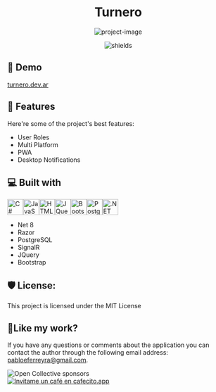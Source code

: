 <h1 align="center" id="title">Turnero</h1>

<p align="center"><img src="https://socialify.git.ci/pabloeferreyra/Turnero/image?description=1&amp;descriptionEditable=A%20web%20application%20that%20allows%20users%20to%20manage%20shifts%20for%20different%20services.&amp;language=1&amp;name=1&amp;owner=1&amp;pattern=Signal&amp;theme=Dark" alt="project-image"></p>

<p align="center"><img src="https://img.shields.io/github/actions/workflow/status/pabloeferreyra/Turnero/DeployProd.yml?style=flat-square&amp;logo=dotnet" alt="shields"></p>

<h2>🚀 Demo</h2>

[turnero.dev.ar](turnero.dev.ar)

  
  
<h2>🧐 Features</h2>

Here're some of the project's best features:

*   User Roles
*   Multi Platform
*   PWA
*   Desktop Notifications

  
  
<h2>💻 Built with</h2>

<a href="https://docs.microsoft.com/en-us/dotnet/csharp/" target="_blank" rel="noreferrer"><img src="https://raw.githubusercontent.com/danielcranney/readme-generator/main/public/icons/skills/csharp-colored.svg" width="36" height="36" alt="C#" /></a><a href="https://developer.mozilla.org/en-US/docs/Web/JavaScript" target="_blank" rel="noreferrer"><img src="https://raw.githubusercontent.com/danielcranney/readme-generator/main/public/icons/skills/javascript-colored.svg" width="36" height="36" alt="JavaScript" /></a><a href="https://developer.mozilla.org/en-US/docs/Glossary/HTML5" target="_blank" rel="noreferrer"><img src="https://raw.githubusercontent.com/danielcranney/readme-generator/main/public/icons/skills/html5-colored.svg" width="36" height="36" alt="HTML5" /></a><a href="https://jquery.com/" target="_blank" rel="noreferrer"><img src="https://raw.githubusercontent.com/danielcranney/readme-generator/main/public/icons/skills/jquery-colored.svg" width="36" height="36" alt="JQuery" /></a><a href="https://getbootstrap.com/" target="_blank" rel="noreferrer"><img src="https://raw.githubusercontent.com/danielcranney/readme-generator/main/public/icons/skills/bootstrap-colored.svg" width="36" height="36" alt="Bootstrap" /></a><a href="https://www.postgresql.org/" target="_blank" rel="noreferrer"><img src="https://raw.githubusercontent.com/danielcranney/readme-generator/main/public/icons/skills/postgresql-colored.svg" width="36" height="36" alt="PostgreSQL" /></a><a href="https://dotnet.microsoft.com/en-us/" target="_blank" rel="noreferrer"><img src="https://raw.githubusercontent.com/danielcranney/readme-generator/main/public/icons/skills/dot-net-colored.svg" width="36" height="36" alt=".NET" /></a>

*   Net 8
*   Razor
*   PostgreSQL
*   SignalR
*   JQuery
*   Bootstrap

<h2>🛡️ License:</h2>

This project is licensed under the MIT License

<h2>💖Like my work?</h2>

If you have any questions or comments about the application you can contact the author through the following email address: pabloeferreyra@gmail.com.<p>![Open Collective sponsors](https://img.shields.io/opencollective/sponsors/patreon?style=flat-square&amp;logo=patreon&amp;label=Patreon&amp;link=https%3A%2F%2Fpatreon.com%2Fpfsoftware)<br>[![Invitame un café en cafecito.app](https://cdn.cafecito.app/imgs/buttons/button_5.svg)](https://cafecito.app/pfsoftware)</p>
